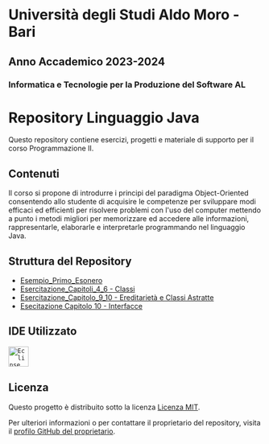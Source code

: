 # Università degli Studi Aldo Moro - Bari

## Anno Accademico 2023-2024

### Informatica e Tecnologie per la Produzione del Software AL

# Repository Linguaggio Java

Questo repository contiene esercizi, progetti e materiale di supporto per il corso Programmazione II.

## Contenuti
Il corso si propone di introdurre i principi del paradigma Object-Oriented
consentendo allo studente di acquisire le competenze per sviluppare modi efficaci ed 
efficienti per risolvere problemi con l'uso del computer mettendo a punto i metodi
migliori per memorizzare ed accedere alle informazioni, rappresentarle, elaborarle e
interpretarle programmando nel linguaggio Java.

## Struttura del Repository
- [Esempio_Primo_Esonero](https://github.com/checcoconf/Linguaggio-Java/tree/main/Esempio_Primo_Esonero)
- [Esercitazione_Capitoli_4_6 - Classi](https://github.com/checcoconf/Linguaggio-Java/tree/main/Esercitazione_Capitoli_4_6)
- [Esercitazione_Capitolo_9_10 - Ereditarietà e Classi Astratte](https://github.com/checcoconf/Linguaggio-Java/tree/main/Esercitazione_Capitolo_9_10)
- [Esecitazione Capitolo 10 - Interfacce](https://github.com/checcoconf/Linguaggio-Java/tree/main/Interfacce)

## IDE Utilizzato
<code><img alt="Eclipse" width="40px" src="https://cdn.freebiesupply.com/logos/large/2x/eclipse-11-logo-png-transparent.png"/></code>

## Licenza

Questo progetto è distribuito sotto la licenza [Licenza MIT](https://opensource.org/licenses/MIT).

Per ulteriori informazioni o per contattare il proprietario del repository, visita il [profilo GitHub del proprietario](https://github.com/checcoconf).
